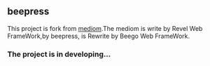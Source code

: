 ## beepress

This project is fork from [mediom](https://github.com/huacnlee/mediom).The mediom is write by Revel Web FrameWork,by beepress, is Rewrite by Beego Web FrameWork.

### The project is in developing...

